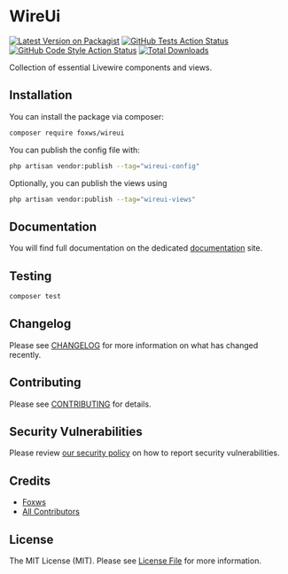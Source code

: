 # WireUi

[![Latest Version on Packagist](https://img.shields.io/packagist/v/foxws/wireui.svg?style=flat-square)](https://packagist.org/packages/foxws/wireui)
[![GitHub Tests Action Status](https://img.shields.io/github/actions/workflow/status/foxws/wireui/run-tests.yml?branch=3.x&label=tests&style=flat-square)](https://github.com/foxws/wireui/actions?query=workflow%3Arun-tests+branch%3A3.x)
[![GitHub Code Style Action Status](https://img.shields.io/github/actions/workflow/status/foxws/wireui/fix-php-code-style-issues.yml?branch=3.x&label=code%20style&style=flat-square)](https://github.com/foxws/wireui/actions?query=workflow%3A"Fix+PHP+code+style+issues"+branch%3A3.x)
[![Total Downloads](https://img.shields.io/packagist/dt/foxws/wireui.svg?style=flat-square)](https://packagist.org/packages/foxws/wireui)

Collection of essential Livewire components and views.

## Installation

You can install the package via composer:

```bash
composer require foxws/wireui
```

You can publish the config file with:

```bash
php artisan vendor:publish --tag="wireui-config"
```

Optionally, you can publish the views using

```bash
php artisan vendor:publish --tag="wireui-views"
```

## Documentation

You will find full documentation on the dedicated [documentation](https://foxws.nl/projects/wireui) site.

## Testing

```bash
composer test
```

## Changelog

Please see [CHANGELOG](CHANGELOG.md) for more information on what has changed recently.

## Contributing

Please see [CONTRIBUTING](CONTRIBUTING.md) for details.

## Security Vulnerabilities

Please review [our security policy](../../security/policy) on how to report security vulnerabilities.

## Credits

- [Foxws](https://github.com/foxws)
- [All Contributors](../../contributors)

## License

The MIT License (MIT). Please see [License File](LICENSE.md) for more information.

